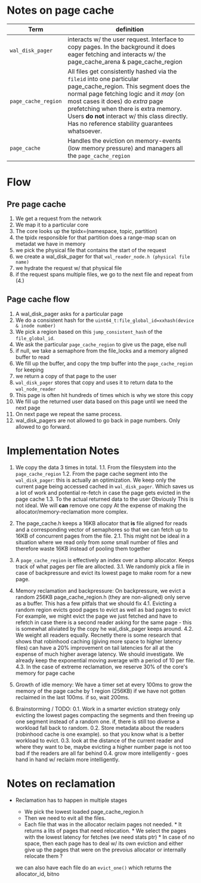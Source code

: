 # Notes on page cache

| Term | definition |
|------|------------|
| `wal_disk_pager` | interacts w/ the user request. Interface to copy pages. In the background it does eager fetching and interacts w/ the page_cache_arena & page_cache_region |
| `page_cache_region` | All files get consistently hashed via the `fileid` into one particular page_cache_region. This segment does the normal page fetching logic and it *may* (on most cases it does) do *extra* page prefetching when there is extra memory. Users **do not** interact w/ this class directly. Has no reference stability guarantees whatsoever. |
| `page_cache` | Handles the eviction on memory-events (low memory pressure) and managers all the `page_cache_region`|


# Flow

## Pre page cache

1. We get a request from the network
2. We map it to a particular core
3. The core looks up the tpidx=(namespace, topic, partition)
4. the tpidx responsible for that partition does a range-map scan on metadat we have in memory
5. we pick the physical file that contains the start of the request
6. we create a wal_disk_pager for that `wal_reader_node.h (physical file name)`
7. we hydrate the request w/ that physical file
8. if the request spans multiple files, we go to the next file and repeat from (4.)

## Page cache flow

1. A wal_disk_pager asks for a particular page
2. We do a consistent hash for the `uint64_t:file_global_id=xxhash(device & inode number)`
3. We pick a region based on this `jump_consistent_hash` of the `file_global_id`.
4. We ask the particular `page_cache_region` to give us the page, else null
5. if null, we take a semaphore from the file_locks and a memory aligned buffer to read
6. We fill up the buffer, and copy the tmp buffer into the `page_cache_region` for keeping
7. we return a copy of that page to the user
8. `wal_disk_pager` stores that copy and uses it to return data to the `wal_node_reader`
9. This page is often hit hundreds of times which is why we store this copy
10. We fill up the returned user data based on this page until we need the next page
11. On next page we repeat the same process.
12. wal_disk_pagers are not allowed to go back in page numbers. Only allowed to go forward.

# Implementation Notes

1. We copy the data 3 times in total.
    1.1.  From the filesystem into the `page_cache_region`
    1.2.  From the page cache segment into the `wal_disk_pager`: this is actually an
    optimization. We keep only the current page being accessed cached in `wal_disk_pager`.
    Which saves us a lot of work and potential re-fetch in case the page gets evicted in the
    page cache
    1.3.  To the actual returned data to the user
   Obviously This is not ideal. We will **can** remove one copy
   At the expense of making the allocator/memory-reclamation more complex.


2. The page_cache.h keeps a 16KB allocator that **is** file aligned for reads
   and a corresponding vector of semaphores so that we can fetch up to 16KB of
   concurrent pages from the file.
    2.1. This might not be ideal in a situation where we read only from *some*
    small number of files and therefore waste 16KB instead of pooling them together

3. A `page_cache_region` is effectively an index over a
   bump allocator.
   Keeps track of what pages per file are allocted.
    3.1. We randomly pick a file in case of backpressure and evict its lowest
    page to make room for a new page.


4. Memory reclamation and backpressure:
   On backpressure, we evict a random 256KB page_cache_region.h (they are non-aligned)
   only serve as a buffer. This has a few pitfals that we should fix
    4.1. Evicting a random region evicts good pages to evict as well as bad pages to evict
    For example, we might evict the page we just fetched and have to refetch in case
    there is a second reader asking for the same page - this is somewhat aliviated by
    the copy he wal_disk_pager keeps around.
    4.2. We weight all readers equally. Recnetly there is some research that shows
    that robinhood caching (giving more space to higher latency files) can have a 20%
    improvement on tail latencies for all at the expense of much higher average latency.
    We should investigate.
    We already keep the exponential moving average with a period of 10 per file.
    4.3. In the case of extreme reclamation, we reserve 30% of the core's memory for page cache

5. Growth of idle memory:
   We have a timer set at every 100ms to grow the memory of the page cache by 1 region (256KB)
   if we have not gotten reclaimed in the last 100ms. if so, wait 200ms.


0. Brainstorming / TODO:
    0.1. Work in a smarter eviction strategy only evicting the lowest pages
    compacting the segments and then freeing up one segment instead of a random one.
    if, there is still too diverse a workload fall back to random.
    0.2. Store metadata about the readers (robinhood cache is one example). so that
    you know what is a better workload to evict.
    0.3. look at the distance of the current reader and where they want to be, maybe
    evicting a higher number page is not too bad if the readers are all far behind
    0.4. grow more intelligently - goes hand in hand w/ reclaim more intelligently.


# Notes on reclamation

*  Reclamation has to happen in multiple stages
    *   We pick the lowest loaded page_cache_region.h
    *   Then we need to evit all the files.
    *   Each file that was in the allocator reclaim pages not needed.
       *   It returns a lits of pages that need relocation.
       *   We select the pages with the lowest latency for fetches (we need stats ptr)
       *   In case of no space, then each page has to deal w/ its own eviction
           and either give up the pages that were on the prevoius allocator or
           internally relocate them ?


    we can also have each file do an `evict_one()` which returns the allocator_id, bitno
